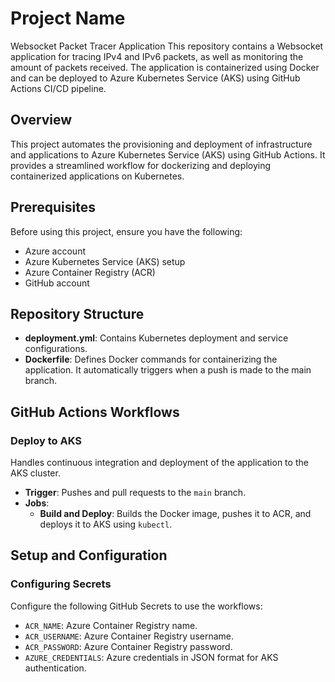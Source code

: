 # Project Name

Websocket Packet Tracer Application
This repository contains a Websocket application for tracing IPv4 and IPv6 packets, as well as monitoring the amount of packets received. The application is containerized using Docker and can be deployed to Azure Kubernetes Service (AKS) using GitHub Actions CI/CD pipeline.

## Overview
This project automates the provisioning and deployment of infrastructure and applications to Azure Kubernetes Service (AKS) using GitHub Actions. It provides a streamlined workflow for dockerizing and deploying containerized applications on Kubernetes.

## Prerequisites
Before using this project, ensure you have the following:
- Azure account
- Azure Kubernetes Service (AKS) setup
- Azure Container Registry (ACR)
- GitHub account

## Repository Structure
- **deployment.yml**: Contains Kubernetes deployment and service configurations.
- **Dockerfile**: Defines Docker commands for containerizing the application. It automatically triggers when a push is made to the main branch.

## GitHub Actions Workflows

### Deploy to AKS
Handles continuous integration and deployment of the application to the AKS cluster.

- **Trigger**: Pushes and pull requests to the `main` branch.
- **Jobs**:
  - **Build and Deploy**: Builds the Docker image, pushes it to ACR, and deploys it to AKS using `kubectl`.

## Setup and Configuration

### Configuring Secrets
Configure the following GitHub Secrets to use the workflows:

- `ACR_NAME`: Azure Container Registry name.
- `ACR_USERNAME`: Azure Container Registry username.
- `ACR_PASSWORD`: Azure Container Registry password.
- `AZURE_CREDENTIALS`: Azure credentials in JSON format for AKS authentication.



